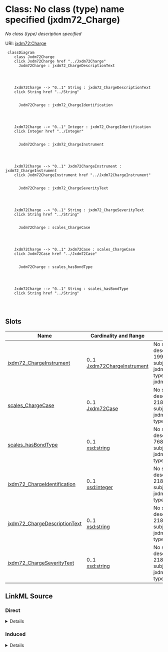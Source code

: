 

# Class: No class (type) name specified (jxdm72_Charge)


_No class (type) description specified_





URI: [jxdm72:Charge](http://release.niem.gov/niem/domains/jxdm/7.2/#Charge)






```mermaid
 classDiagram
    class Jxdm72Charge
    click Jxdm72Charge href "../Jxdm72Charge"
      Jxdm72Charge : jxdm72_ChargeDescriptionText
        
          
    
    
    Jxdm72Charge --> "0..1" String : jxdm72_ChargeDescriptionText
    click String href "../String"

        
      Jxdm72Charge : jxdm72_ChargeIdentification
        
          
    
    
    Jxdm72Charge --> "0..1" Integer : jxdm72_ChargeIdentification
    click Integer href "../Integer"

        
      Jxdm72Charge : jxdm72_ChargeInstrument
        
          
    
    
    Jxdm72Charge --> "0..1" Jxdm72ChargeInstrument : jxdm72_ChargeInstrument
    click Jxdm72ChargeInstrument href "../Jxdm72ChargeInstrument"

        
      Jxdm72Charge : jxdm72_ChargeSeverityText
        
          
    
    
    Jxdm72Charge --> "0..1" String : jxdm72_ChargeSeverityText
    click String href "../String"

        
      Jxdm72Charge : scales_ChargeCase
        
          
    
    
    Jxdm72Charge --> "0..1" Jxdm72Case : scales_ChargeCase
    click Jxdm72Case href "../Jxdm72Case"

        
      Jxdm72Charge : scales_hasBondType
        
          
    
    
    Jxdm72Charge --> "0..1" String : scales_hasBondType
    click String href "../String"

        
      
```




<!-- no inheritance hierarchy -->


## Slots

| Name | Cardinality and Range | Description | Inheritance |
| ---  | --- | --- | --- |
| [jxdm72_ChargeInstrument](../slots/jxdm72_ChargeInstrument.md) | 0..1 <br/> [Jxdm72ChargeInstrument](../classes/Jxdm72ChargeInstrument.md) | No slot (predicate) description specified <br/> 199210 occurrences with subject type jxdm72_Charge and object type jxdm72_ChargeInstrument. | direct |
| [scales_ChargeCase](../slots/scales_ChargeCase.md) | 0..1 <br/> [Jxdm72Case](../classes/Jxdm72Case.md) | No slot (predicate) description specified <br/> 218359 occurrences with subject type jxdm72_Charge and object type jxdm72_Case. | direct |
| [scales_hasBondType](../slots/scales_hasBondType.md) | 0..1 <br/> [xsd:string](http://www.w3.org/2001/XMLSchema#string) | No slot (predicate) description specified <br/> 76888 occurrences with subject type jxdm72_Charge and object type string. | direct |
| [jxdm72_ChargeIdentification](../slots/jxdm72_ChargeIdentification.md) | 0..1 <br/> [xsd:integer](http://www.w3.org/2001/XMLSchema#integer) | No slot (predicate) description specified <br/> 218359 occurrences with subject type jxdm72_Charge and object type integer. | direct |
| [jxdm72_ChargeDescriptionText](../slots/jxdm72_ChargeDescriptionText.md) | 0..1 <br/> [xsd:string](http://www.w3.org/2001/XMLSchema#string) | No slot (predicate) description specified <br/> 218535 occurrences with subject type jxdm72_Charge and object type string. | direct |
| [jxdm72_ChargeSeverityText](../slots/jxdm72_ChargeSeverityText.md) | 0..1 <br/> [xsd:string](http://www.w3.org/2001/XMLSchema#string) | No slot (predicate) description specified <br/> 218372 occurrences with subject type jxdm72_Charge and object type string. | direct |














## LinkML Source

<!-- TODO: investigate https://stackoverflow.com/questions/37606292/how-to-create-tabbed-code-blocks-in-mkdocs-or-sphinx -->

### Direct

<details>

```yaml
name: jxdm72_Charge
conforms_to: No schema conformance document specified
description: No class (type) description specified
title: No class (type) name specified
notes:
- Class with 218359 occurrences.
from_schema: scales-kg-new
rank: 1000
slots:
- jxdm72_ChargeInstrument
- scales_ChargeCase
- scales_hasBondType
- jxdm72_ChargeIdentification
- jxdm72_ChargeDescriptionText
- jxdm72_ChargeSeverityText
class_uri: jxdm72:Charge

```
</details>

### Induced

<details>

```yaml
name: jxdm72_Charge
conforms_to: No schema conformance document specified
description: No class (type) description specified
title: No class (type) name specified
notes:
- Class with 218359 occurrences.
from_schema: scales-kg-new
rank: 1000
attributes:
  jxdm72_ChargeInstrument:
    name: jxdm72_ChargeInstrument
    description: No slot (predicate) description specified
    comments:
    - 199210 occurrences with subject type jxdm72_Charge and object type jxdm72_ChargeInstrument.
    examples:
    - description: jxdm72_Charge → jxdm72_ChargeInstrument
      object:
        example_object: scales/ChargeInstrument/8229996
        example_object_type: jxdm72_ChargeInstrument
        example_predicate: jxdm72:ChargeInstrument
        example_subject: scales/Charge/8379993_c16887006-gafulton0110620219
        example_subject_type: jxdm72_Charge
    from_schema: scales-kg-new
    rank: 1000
    slot_uri: jxdm72:ChargeInstrument
    alias: jxdm72_ChargeInstrument
    owner: jxdm72_Charge
    domain_of:
    - jxdm72_Charge
    range: jxdm72_ChargeInstrument
  scales_ChargeCase:
    name: scales_ChargeCase
    description: No slot (predicate) description specified
    comments:
    - 218359 occurrences with subject type jxdm72_Charge and object type jxdm72_Case.
    examples:
    - description: jxdm72_Charge → jxdm72_Case
      object:
        example_object: scales/CaseCriminal/ga/fulton/01/95280
        example_object_type: jxdm72_Case
        example_predicate: scales:ChargeCase
        example_subject: scales/Charge/95280_c5457753-gafulton01237991
        example_subject_type: jxdm72_Charge
    from_schema: scales-kg-new
    rank: 1000
    slot_uri: scales:ChargeCase
    alias: scales_ChargeCase
    owner: jxdm72_Charge
    domain_of:
    - jxdm72_Charge
    range: jxdm72_Case
  scales_hasBondType:
    name: scales_hasBondType
    description: No slot (predicate) description specified
    comments:
    - 76888 occurrences with subject type jxdm72_Charge and object type string.
    examples:
    - description: jxdm72_Charge → string
      object:
        example_object: Surety Bond
        example_object_type: string
        example_predicate: scales:hasBondType
        example_subject: scales/Charge/100271_c1106145-gafulton01254716
        example_subject_type: jxdm72_Charge
    from_schema: scales-kg-new
    rank: 1000
    slot_uri: scales:hasBondType
    alias: scales_hasBondType
    owner: jxdm72_Charge
    domain_of:
    - jxdm72_Charge
    range: string
  jxdm72_ChargeIdentification:
    name: jxdm72_ChargeIdentification
    description: No slot (predicate) description specified
    comments:
    - 218359 occurrences with subject type jxdm72_Charge and object type integer.
    examples:
    - description: jxdm72_Charge → integer
      object:
        example_object: '254716'
        example_object_type: integer
        example_predicate: jxdm72:ChargeIdentification
        example_subject: scales/Charge/100271_c1106145-gafulton01254716
        example_subject_type: jxdm72_Charge
    from_schema: scales-kg-new
    rank: 1000
    slot_uri: jxdm72:ChargeIdentification
    alias: jxdm72_ChargeIdentification
    owner: jxdm72_Charge
    domain_of:
    - jxdm72_Charge
    range: integer
  jxdm72_ChargeDescriptionText:
    name: jxdm72_ChargeDescriptionText
    description: No slot (predicate) description specified
    comments:
    - 218535 occurrences with subject type jxdm72_Charge and object type string.
    examples:
    - description: jxdm72_Charge → string
      object:
        example_object: BENCH WARRANT-POSSESSION OF MARIJUANA
        example_object_type: string
        example_predicate: jxdm72:ChargeDescriptionText
        example_subject: scales/Charge/100271_c1106145-gafulton01254716
        example_subject_type: jxdm72_Charge
    from_schema: scales-kg-new
    rank: 1000
    slot_uri: jxdm72:ChargeDescriptionText
    alias: jxdm72_ChargeDescriptionText
    owner: jxdm72_Charge
    domain_of:
    - jxdm72_Charge
    range: string
  jxdm72_ChargeSeverityText:
    name: jxdm72_ChargeSeverityText
    description: No slot (predicate) description specified
    comments:
    - 218372 occurrences with subject type jxdm72_Charge and object type string.
    examples:
    - description: jxdm72_Charge → string
      object:
        example_object: Misdemeanor
        example_object_type: string
        example_predicate: jxdm72:ChargeSeverityText
        example_subject: scales/Charge/100271_c1106145-gafulton01254716
        example_subject_type: jxdm72_Charge
    from_schema: scales-kg-new
    rank: 1000
    slot_uri: jxdm72:ChargeSeverityText
    alias: jxdm72_ChargeSeverityText
    owner: jxdm72_Charge
    domain_of:
    - jxdm72_Charge
    range: string
class_uri: jxdm72:Charge

```
</details>